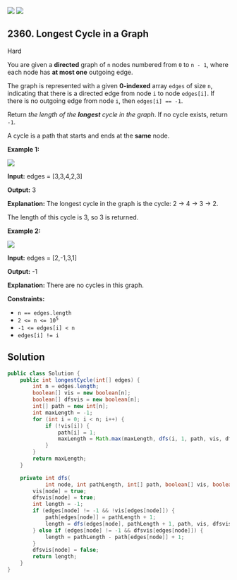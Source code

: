 [![](https://img.shields.io/github/stars/javadev/LeetCode-in-Java?label=Stars&style=flat-square)](https://github.com/javadev/LeetCode-in-Java)
[![](https://img.shields.io/github/forks/javadev/LeetCode-in-Java?label=Fork%20me%20on%20GitHub%20&style=flat-square)](https://github.com/javadev/LeetCode-in-Java/fork)

## 2360\. Longest Cycle in a Graph

Hard

You are given a **directed** graph of `n` nodes numbered from `0` to `n - 1`, where each node has **at most one** outgoing edge.

The graph is represented with a given **0-indexed** array `edges` of size `n`, indicating that there is a directed edge from node `i` to node `edges[i]`. If there is no outgoing edge from node `i`, then `edges[i] == -1`.

Return _the length of the **longest** cycle in the graph_. If no cycle exists, return `-1`.

A cycle is a path that starts and ends at the **same** node.

**Example 1:**

![](https://assets.leetcode.com/uploads/2022/06/08/graph4drawio-5.png)

**Input:** edges = [3,3,4,2,3]

**Output:** 3

**Explanation:** The longest cycle in the graph is the cycle: 2 -> 4 -> 3 -> 2.

The length of this cycle is 3, so 3 is returned. 

**Example 2:**

![](https://assets.leetcode.com/uploads/2022/06/07/graph4drawio-1.png)

**Input:** edges = [2,-1,3,1]

**Output:** -1

**Explanation:** There are no cycles in this graph. 

**Constraints:**

*   `n == edges.length`
*   <code>2 <= n <= 10<sup>5</sup></code>
*   `-1 <= edges[i] < n`
*   `edges[i] != i`

## Solution

```java
public class Solution {
    public int longestCycle(int[] edges) {
        int n = edges.length;
        boolean[] vis = new boolean[n];
        boolean[] dfsvis = new boolean[n];
        int[] path = new int[n];
        int maxLength = -1;
        for (int i = 0; i < n; i++) {
            if (!vis[i]) {
                path[i] = 1;
                maxLength = Math.max(maxLength, dfs(i, 1, path, vis, dfsvis, edges));
            }
        }
        return maxLength;
    }

    private int dfs(
            int node, int pathLength, int[] path, boolean[] vis, boolean[] dfsvis, int[] edges) {
        vis[node] = true;
        dfsvis[node] = true;
        int length = -1;
        if (edges[node] != -1 && !vis[edges[node]]) {
            path[edges[node]] = pathLength + 1;
            length = dfs(edges[node], pathLength + 1, path, vis, dfsvis, edges);
        } else if (edges[node] != -1 && dfsvis[edges[node]]) {
            length = pathLength - path[edges[node]] + 1;
        }
        dfsvis[node] = false;
        return length;
    }
}
```